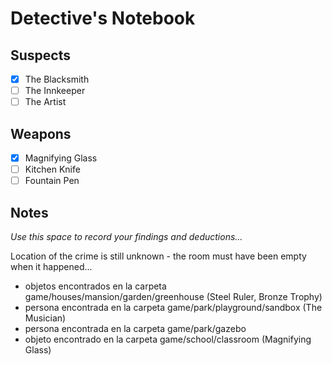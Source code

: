 # Detective's Notebook

## Suspects
- [x] The Blacksmith
- [ ] The Innkeeper
- [ ] The Artist

## Weapons
- [x] Magnifying Glass
- [ ] Kitchen Knife
- [ ] Fountain Pen

## Notes
*Use this space to record your findings and deductions...*

Location of the crime is still unknown - the room must have been empty when it happened...
- objetos encontrados en la carpeta game/houses/mansion/garden/greenhouse (Steel Ruler, Bronze Trophy)
- persona encontrada en la carpeta game/park/playground/sandbox (The Musician)
- persona encontrada en la carpeta game/park/gazebo
- objeto encontrado en la carpeta game/school/classroom (Magnifying Glass)
